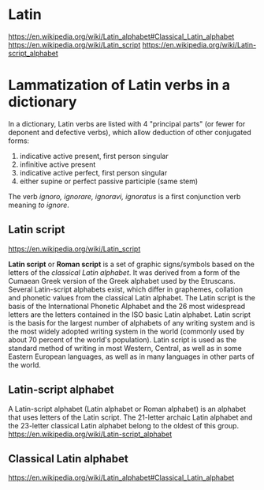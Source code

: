 # Latin

https://en.wikipedia.org/wiki/Latin_alphabet#Classical_Latin_alphabet
https://en.wikipedia.org/wiki/Latin_script
https://en.wikipedia.org/wiki/Latin-script_alphabet

# Lammatization of Latin verbs in a dictionary

In a dictionary, Latin verbs are listed with 4 "principal parts" (or fewer for deponent and defective verbs), which allow deduction of other conjugated forms:
1. indicative active present, first person singular
2. infinitive active present
3. indicative active perfect, first person singular
4. either supine or perfect passive participle (same stem)

The verb *ignoro, ignorare, ignoravi, ignoratus* is a first conjunction verb meaning *to ignore*.

## Latin script

https://en.wikipedia.org/wiki/Latin_script

**Latin script** or **Roman script** is a set of graphic signs/symbols based on the letters of the *classical Latin alphabet*. It was derived from a form of the Cumaean Greek version of the Greek alphabet used by the Etruscans.
Several Latin-script alphabets exist, which differ in graphemes, collation and phonetic values from the classical Latin alphabet. The Latin script is the basis of the International Phonetic Alphabet and the 26 most widespread letters are the letters contained in the ISO basic Latin alphabet. Latin script is the basis for the largest number of alphabets of any writing system and is the most widely adopted writing system in the world (commonly used by about 70 percent of the world's population). Latin script is used as the standard method of writing in most Western, Central, as well as in some Eastern European languages, as well as in many languages in other parts of the world.

## Latin-script alphabet
A Latin-script alphabet (Latin alphabet or Roman alphabet) is an alphabet that uses letters of the Latin script. The 21-letter archaic Latin alphabet and the 23-letter classical Latin alphabet belong to the oldest of this group.
https://en.wikipedia.org/wiki/Latin-script_alphabet

## Classical Latin alphabet
https://en.wikipedia.org/wiki/Latin_alphabet#Classical_Latin_alphabet

